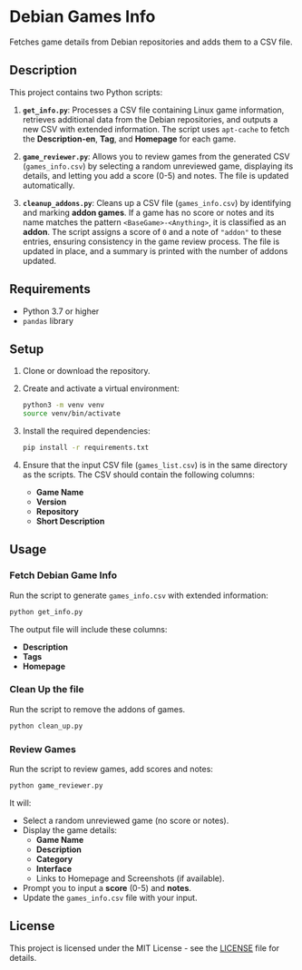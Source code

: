 # Debian Games Info  
Fetches game details from Debian repositories and adds them to a CSV file.

## Description  
This project contains two Python scripts:

1. **`get_info.py`**: Processes a CSV file containing Linux game information, retrieves additional data from the Debian repositories, and outputs a new CSV with extended information. The script uses `apt-cache` to fetch the **Description-en**, **Tag**, and **Homepage** for each game.  

2. **`game_reviewer.py`**: Allows you to review games from the generated CSV (`games_info.csv`) by selecting a random unreviewed game, displaying its details, and letting you add a score (0-5) and notes. The file is updated automatically.

3. **`cleanup_addons.py`**: Cleans up a CSV file (`games_info.csv`) by identifying and marking **addon games**. If a game has no score or notes and its name matches the pattern `<BaseGame>-<Anything>`, it is classified as an **addon**. The script assigns a score of `0` and a note of `"addon"` to these entries, ensuring consistency in the game review process. The file is updated in place, and a summary is printed with the number of addons updated.

## Requirements  
- Python 3.7 or higher  
- `pandas` library  

## Setup  

1. Clone or download the repository.  
2. Create and activate a virtual environment:  

   ```bash
   python3 -m venv venv  
   source venv/bin/activate  
   ```

3. Install the required dependencies:  

   ```bash
   pip install -r requirements.txt  
   ```

4. Ensure that the input CSV file (`games_list.csv`) is in the same directory as the scripts. The CSV should contain the following columns:  
   - **Game Name**  
   - **Version**  
   - **Repository**  
   - **Short Description**  

## Usage  

### Fetch Debian Game Info  

Run the script to generate `games_info.csv` with extended information:  

```bash
python get_info.py  
```

The output file will include these columns:  
- **Description**  
- **Tags**  
- **Homepage**  

### Clean Up the file

Run the script to remove the addons of games.

```bash
python clean_up.py  
```

### Review Games  

Run the script to review games, add scores and notes:  

```bash
python game_reviewer.py  
```

It will:  
- Select a random unreviewed game (no score or notes).  
- Display the game details:  
   - **Game Name**  
   - **Description**  
   - **Category**  
   - **Interface**  
   - Links to Homepage and Screenshots (if available).  
- Prompt you to input a **score** (0-5) and **notes**.  
- Update the `games_info.csv` file with your input.  

## License  
This project is licensed under the MIT License - see the [LICENSE](LICENSE) file for details.  
